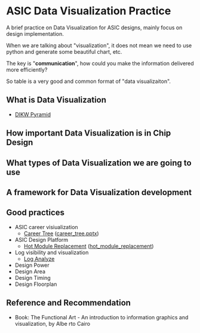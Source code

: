 <!--
 * @LastEditors: SteveL
-->
# ASIC Data Visualization Practice

A brief practice on Data Visualization for ASIC designs, mainly focus on design implementation.

When we are talking about "visualization", it does not mean we need to use python and generate some beautiful chart, etc.

The key is "__communication__", how could you make the information delivered more efficiently?

So table is a very good and common format of "data visualizaiton".

## What is Data Visualization

- [DIKW Pyramid](basis/dv_dikw.md)

## How important Data Visualization is in Chip Design

## What types of Data Visualization we are going to use

## A framework for Data Visualization development

## Good practices

- ASIC career visiualization
  - [Career Tree](practise/career/career_tree.md) ([career_tree.pptx](assets/src/career_tree.pptx))
- ASIC Design Platform
  - [Hot Module Replacement](platform/hot_module_replacement.md) ([hot_module_replacement](assets/src/hot_module_replacement.pptx))
- Log visibility and visualization
  - [Log Analyze](practise/log/log_analyze.md)
- Design Power
- Design Area
- Design Timing
- Design Floorplan

## Reference and Recommendation

- Book: The Functional Art - An introduction to information graphics and visualization, by Albe rto Cairo
